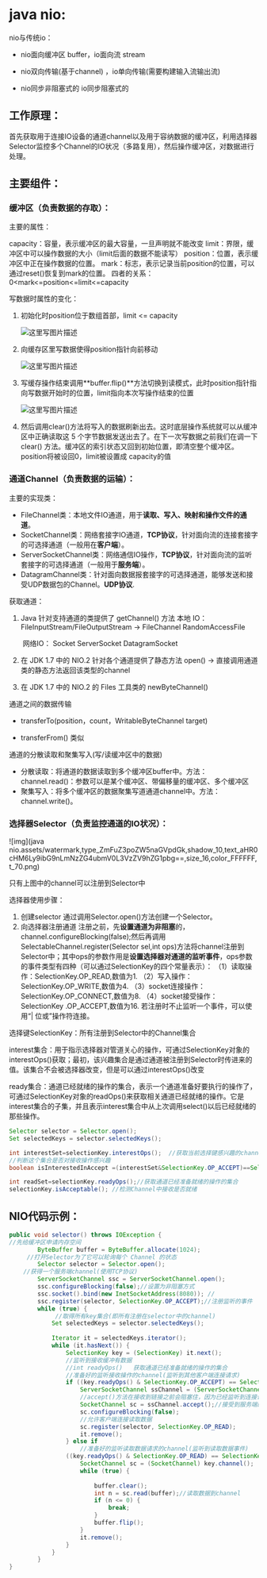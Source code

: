 # java nio:

nio与传统io：

- nio面向缓冲区 buffer，io面向流 stream

- nio双向传输(基于channel)  ，io单向传输(需要构建输入流输出流)
- nio同步非阻塞式的  io同步阻塞式的

## 工作原理：

首先获取用于连接IO设备的通道channel以及用于容纳数据的缓冲区，利用选择器Selector监控多个Channel的IO状况（多路复用），然后操作缓冲区，对数据进行处理。

## 主要组件：

### **缓冲区（负责数据的存取）**：

主要的属性：

capacity：容量，表示缓冲区的最大容量，一旦声明就不能改变
limit：界限，缓冲区中可以操作数据的大小（limit后面的数据不能读写）
position：位置，表示缓冲区中正在操作数据的位置。
mark：标志，表示记录当前position的位置，可以通过reset()恢复到mark的位置。
四者的关系：0<mark<=position<=limit<=capacity

写数据时属性的变化：

1. 初始化时position位于数组首部，limit <= capacity

   ![这里写图片描述](https://img-blog.csdn.net/20180803233458943?watermark/2/text/aHR0cHM6Ly9ibG9nLmNzZG4ubmV0L3FxXzM2NTIwMjM1/font/5a6L5L2T/fontsize/400/fill/I0JBQkFCMA==/dissolve/70)

2. 向缓存区里写数据使得position指针向前移动

   ![这里写图片描述](https://img-blog.csdn.net/20180803233508503?watermark/2/text/aHR0cHM6Ly9ibG9nLmNzZG4ubmV0L3FxXzM2NTIwMjM1/font/5a6L5L2T/fontsize/400/fill/I0JBQkFCMA==/dissolve/70)

3. 写缓存操作结束调用**buffer.flip()**方法切换到读模式，此时position指针指向写数据开始时的位置，limit指向本次写操作结束的位置

   ![这里写图片描述](https://img-blog.csdn.net/20180803233519786?watermark/2/text/aHR0cHM6Ly9ibG9nLmNzZG4ubmV0L3FxXzM2NTIwMjM1/font/5a6L5L2T/fontsize/400/fill/I0JBQkFCMA==/dissolve/70)

4. 然后调用clear()方法将写入的数据刷新出去。这时底层操作系统就可以从缓冲区中正确读取这 5 个字节数据发送出去了。在下一次写数据之前我们在调一下 clear() 方法。缓冲区的索引状态又回到初始位置，即清空整个缓冲区。position将被设回0，limit被设置成 capacity的值

### 通道Channel（负责数据的运输）：

主要的实现类：

- FileChannel类：本地文件IO通道，用于**读取、写入、映射和操作文件的通道**。
- SocketChannel类：网络套接字IO通道，**TCP协议**，针对面向流的连接套接字的可选择通道（一般用在**客户端**）。
- ServerSocketChannel类：网络通信IO操作，**TCP协议**，针对面向流的监听套接字的可选择通道（一般用于**服务端**）。
- DatagramChannel类：针对面向数据报套接字的可选择通道，能够发送和接受UDP数据包的Channel。**UDP协议**.

获取通道：

1. Java 针对支持通道的类提供了 getChannel() 方法
            本地 IO：
            FileInputStream/FileOutputStream -> FileChannel
            RandomAccessFile

   ​		 网络IO：
    		Socket
    		ServerSocket
    		DatagramSocket

2.  在 JDK 1.7 中的 NIO.2 针对各个通道提供了静态方法 open() -> 直接调用通道类的静态方法返回该类型的channel
3.  在 JDK 1.7 中的 NIO.2 的 Files 工具类的 newByteChannel()

通道之间的数据传输

- transferTo(position，count，WritableByteChannel target) 

- transferFrom() 类似

通道的分散读取和聚集写入(写/读缓冲区中的数据)

- 分散读取：将通道的数据读取到多个缓冲区buffer中。方法：channel.read()：参数可以是某个缓冲区、带偏移量的缓冲区、多个缓冲区
- 聚集写入：将多个缓冲区的数据聚集写道通道channel中。方法：channel.write()。

### 选择器Selector（负责监控通道的IO状况）：

![img](java nio.assets/watermark,type_ZmFuZ3poZW5naGVpdGk,shadow_10,text_aHR0cHM6Ly9ibG9nLmNzZG4ubmV0L3VzZV9hZG1pbg==,size_16,color_FFFFFF,t_70.png)

只有上图中的channel可以注册到Selector中

选择器使用步骤：

1. 创建selector
   通过调用Selector.open()方法创建一个Selector。
2. 向选择器注册通道
   注册之前，先**设置通道为非阻塞**的，channel.configureBlocking(false);然后再调用SelectableChannel.register(Selector sel,int ops)方法将channel注册到Selector中；其中ops的参数作用是**设置选择器对通道的监听事件**，ops参数的事件类型有四种（可以通过SelectionKey的四个常量表示）：
   （1）读取操作：SelectionKey.OP_READ,数值为1.
   （2）写入操作：SelectionKey.OP_WRITE,数值为4.
   （3）socket连接操作：SelectionKey.OP_CONNECT,数值为8.
   （4）socket接受操作：SelectionKey .OP_ACCEPT,数值为16.
   若注册时不止监听一个事件，可以使用“| 位或”操作符连接。

选择键SelectionKey：所有注册到Selector中的Channel集合

interest集合：用于指示选择器对管道关心的操作，可通过SelectionKey对象的interestOps()获取；最初，该兴趣集合是通过通道被注册到Selector时传进来的值。该集合不会被选择器改变，但是可以通过interestOps()改变

ready集合：通道已经就绪的操作的集合，表示一个通道准备好要执行的操作了，可通过SelectionKey对象的readOps()来获取相关通道已经就绪的操作。它是interest集合的子集，并且表示interest集合中从上次调用select()以后已经就绪的那些操作。

```java
Selector selector = Selector.open();
Set selectedKeys = selector.selectedKeys();
```

```java
int interestSet=selectionKey.interestOps();  //获取当前选择键感兴趣的channel集合
//判断这个集合是否对接收操作感兴趣
boolean isInterestedInAccept =(interestSet&SelectionKey.OP_ACCEPT)==SelectionKey.OP_ACCEPT
```

```java
int readSet=selectionKey.readyOps();//获取通道已经准备就绪的操作的集合
selectionKey.isAcceptable(); //检测Channel中接收是否就绪
```



## NIO代码示例：

```java
public void selector() throws IOException {
//先给缓冲区申请内存空间
        ByteBuffer buffer = ByteBuffer.allocate(1024);
     //打开Selector为了它可以轮询每个 Channel 的状态
        Selector selector = Selector.open();
    //获得一个服务端channel(使用TCP协议)
        ServerSocketChannel ssc = ServerSocketChannel.open();
        ssc.configureBlocking(false);//设置为非阻塞方式
        ssc.socket().bind(new InetSocketAddress(8080)); //
        ssc.register(selector, SelectionKey.OP_ACCEPT);//注册监听的事件
        while (true) {
             //取得所有key集合(即所有注册在selector中的channel)
            Set selectedKeys = selector.selectedKeys();
           
            Iterator it = selectedKeys.iterator();
            while (it.hasNext()) {
                SelectionKey key = (SelectionKey) it.next();
                //监听到接收缓冲有数据
                //int readyOps()   获取通道已经准备就绪的操作的集合
                //准备好的监听接收操作的channel(监听到其他客户端连接请求)
                if ((key.readyOps() & SelectionKey.OP_ACCEPT) == SelectionKey.OP_ACCEPT) {
                    ServerSocketChannel ssChannel = (ServerSocketChannel) key.channel();
                    //accept()方法在接收到链接之前会阻塞住，因为已经监听到连接请求，这一步不会阻塞
                 	SocketChannel sc = ssChannel.accept();//接受到服务端的请求
                    sc.configureBlocking(false);
                    //允许客户端连接读取数据
                    sc.register(selector, SelectionKey.OP_READ);
                    it.remove();
                } else if 
                    //准备好的监听读取数据请求的channel(监听到读取数据事件)
                ((key.readyOps() & SelectionKey.OP_READ) == SelectionKey.OP_READ) {
                    SocketChannel sc = (SocketChannel) key.channel();
                    while (true) {
                  
                        buffer.clear();
                        int n = sc.read(buffer);//读取数据到channel
                        if (n <= 0) {
                            break;
                        }
                        buffer.flip();
                    }
                    it.remove();
                }
            }
        }
}
```


